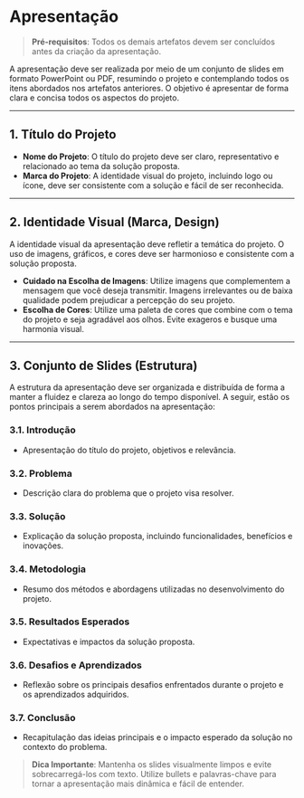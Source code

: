 # Apresentação

> **Pré-requisitos**: Todos os demais artefatos devem ser concluídos antes da criação da apresentação.

A apresentação deve ser realizada por meio de um conjunto de slides em formato PowerPoint ou PDF, resumindo o projeto e contemplando todos os itens abordados nos artefatos anteriores. O objetivo é apresentar de forma clara e concisa todos os aspectos do projeto.

---

## 1. Título do Projeto

- **Nome do Projeto**: O título do projeto deve ser claro, representativo e relacionado ao tema da solução proposta.
- **Marca do Projeto**: A identidade visual do projeto, incluindo logo ou ícone, deve ser consistente com a solução e fácil de ser reconhecida.

---

## 2. Identidade Visual (Marca, Design)

A identidade visual da apresentação deve refletir a temática do projeto. O uso de imagens, gráficos, e cores deve ser harmonioso e consistente com a solução proposta.

- **Cuidado na Escolha de Imagens**: Utilize imagens que complementem a mensagem que você deseja transmitir. Imagens irrelevantes ou de baixa qualidade podem prejudicar a percepção do seu projeto.
- **Escolha de Cores**: Utilize uma paleta de cores que combine com o tema do projeto e seja agradável aos olhos. Evite exageros e busque uma harmonia visual.

---

## 3. Conjunto de Slides (Estrutura)

A estrutura da apresentação deve ser organizada e distribuída de forma a manter a fluidez e clareza ao longo do tempo disponível. A seguir, estão os pontos principais a serem abordados na apresentação:

### 3.1. **Introdução**
- Apresentação do título do projeto, objetivos e relevância.
  
### 3.2. **Problema**
- Descrição clara do problema que o projeto visa resolver.

### 3.3. **Solução**
- Explicação da solução proposta, incluindo funcionalidades, benefícios e inovações.

### 3.4. **Metodologia**
- Resumo dos métodos e abordagens utilizadas no desenvolvimento do projeto.

### 3.5. **Resultados Esperados**
- Expectativas e impactos da solução proposta.

### 3.6. **Desafios e Aprendizados**
- Reflexão sobre os principais desafios enfrentados durante o projeto e os aprendizados adquiridos.

### 3.7. **Conclusão**
- Recapitulação das ideias principais e o impacto esperado da solução no contexto do problema.

> **Dica Importante**: Mantenha os slides visualmente limpos e evite sobrecarregá-los com texto. Utilize bullets e palavras-chave para tornar a apresentação mais dinâmica e fácil de entender.
